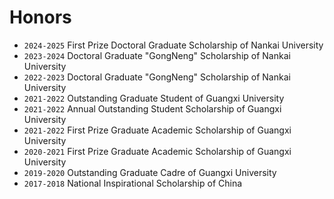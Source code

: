 # Honors
- ``2024-2025`` First Prize Doctoral Graduate Scholarship of Nankai University
- ``2023-2024`` Doctoral Graduate "GongNeng" Scholarship of Nankai University
- ``2022-2023`` Doctoral Graduate "GongNeng" Scholarship of Nankai University
- ``2021-2022`` Outstanding Graduate Student of Guangxi University
- ``2021-2022`` Annual Outstanding Student Scholarship of Guangxi University
- ``2021-2022`` First Prize Graduate Academic Scholarship of Guangxi University
- ``2020-2021`` First Prize Graduate Academic Scholarship of Guangxi University
- ``2019-2020`` Outstanding Graduate Cadre of Guangxi University
- ``2017-2018`` National Inspirational Scholarship of China